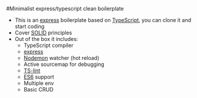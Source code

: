 #Minimalist express/typescript clean boilerplate
- This is an [express](https://expressjs.com/) boilerplate based on [TypeScript](https://www.typescriptlang.org/),
you can clone it and start coding
- Cover [SOLID](https://en.wikipedia.org/wiki/SOLID_(object-oriented_design)) principles
- Out of the box it includes: 
  * TypeScript compiler
  * [express](https://expressjs.com/)
  * [Nodemon](https://nodemon.io/) watcher (hot reload)
  * Active sourcemap for debugging
  * [TS-lint](https://palantir.github.io/tslint/)
  * [ES6](http://es6-features.org/) support
  * Multiple env
  * Basic CRUD
  
 
 
